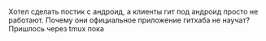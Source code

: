 ---
---
Хотел сделать постик с андроид, а клиенты гит под андроид просто не работают. Почему они официальное приложение гитхаба не научат? Пришлось через tmux пока